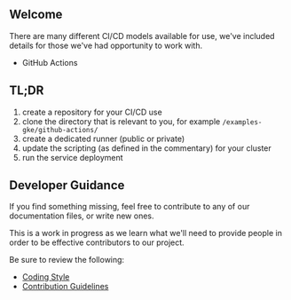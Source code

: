 ## Welcome
There are many different CI/CD models available for use, we've included details for those we've had opportunity to work with.
- GitHub Actions

## TL;DR
1. create a repository for your CI/CD use
2. clone the directory that is relevant to you, for example `/examples-gke/github-actions/`
3. create a dedicated runner (public or private)
4. update the scripting (as defined in the commentary) for your cluster
5. run the service deployment

## Developer Guidance
If you find something missing, feel free to contribute to any of our documentation files, or write new ones.

This is a work in progress as we learn what we'll need to provide people in order to be effective contributors to our project. 

Be sure to review the following:  
* [Coding Style](/doc/STYLE.md)
* [Contribution Guidelines](/doc/CONTRIBUTE.md)
